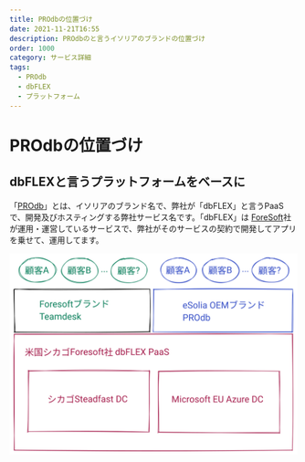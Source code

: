 ```yaml
---
title: PROdbの位置づけ
date: 2021-11-21T16:55
description: PROdbのと言うイソリアのブランドの位置づけ
order: 1000
category: サービス詳細
tags:
  - PROdb
  - dbFLEX
  - プラットフォーム
---
```


# PROdbの位置づけ
## dbFLEXと言うプラットフォームをベースに
「[PROdb](https://esolia.co.jp/prodb)」とは、イソリアのブランド名で、弊社が「dbFLEX」と言うPaaSで、開発及びホスティングする弊社サービス名です。「dbFLEX」は [ForeSoft](https://www.foresoft.net/)社が運用・運営しているサービスで、弊社がそのサービスの契約で開発してアプリを乗せて、運用してます。

![図： PROdbの位置づけ](/static/figure-where-does-prodb-fit.svg)